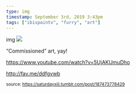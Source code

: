 ```yaml
---
type: img
timestamp: September 3rd, 2019 3:43pm
tags: ["ibispaintx", "furry", "art"]
---
```

img
<img src="https://saturdayxiii.github.io/media/187473778429.png"/>

“Commissioned” art, yay!

<a href="https://www.youtube.com/watch?v=5UjAKUmuDho" target="_blank">https://www.youtube.com/watch?v=5UjAKUmuDho</a><br/>

<a href="http://fav.me/ddfgvwb" target="_blank">http://fav.me/ddfgvwb</a><br/>
 
      
      
      
      
      
  
<small>source: https://saturdayxiii.tumblr.com/post/187473778429</small>